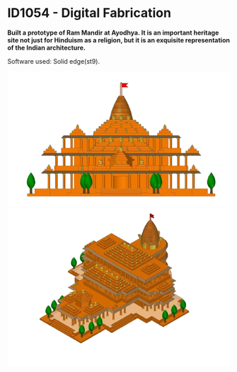 # ID1054 - Digital Fabrication

<strong>Built a prototype of Ram Mandir at Ayodhya. It is an important heritage site not just for
Hinduism as a religion, but it is an exquisite representation of the Indian
architecture.</strong>

Software used: Solid edge(st9).

![img2](https://github.com/adhvik24/ID1054/blob/master/img2.png)
![img1](https://github.com/adhvik24/ID1054/blob/master/img1.png)

